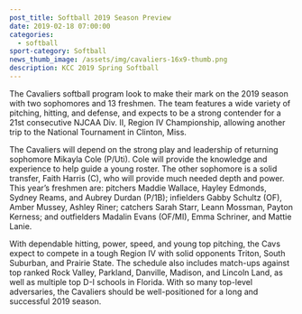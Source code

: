 ```yaml
---
post_title: Softball 2019 Season Preview
date: 2019-02-18 07:00:00
categories:
  - softball
sport-category: Softball
news_thumb_image: /assets/img/cavaliers-16x9-thumb.png
description: KCC 2019 Spring Softball
---
```


The Cavaliers softball program look to make their mark on the 2019 season with two sophomores and 13 freshmen. The team features a wide variety of pitching, hitting, and defense, and expects to be a strong contender for a 21st consecutive NJCAA Div. II, Region IV Championship, allowing another trip to the National Tournament in Clinton, Miss.

The Cavaliers will depend on the strong play and leadership of returning sophomore Mikayla Cole (P/Uti). Cole will provide the knowledge and experience to help guide a young roster. The other sophomore is a solid transfer, Faith Harris (C), who will provide much needed depth and power. This year’s freshmen are: pitchers Maddie Wallace, Hayley Edmonds, Sydney Reams, and Aubrey Durdan (P/1B); infielders Gabby Schultz (OF), Amber Mussey, Ashley Riner; catchers Sarah Starr, Leann Mossman, Payton Kerness; and outfielders Madalin Evans (OF/MI), Emma Schriner, and Mattie Lanie.

With dependable hitting, power, speed, and young top pitching, the Cavs expect to compete in a tough Region IV with solid opponents Triton, South Suburban, and Prairie State. The schedule also includes match-ups against top ranked Rock Valley, Parkland, Danville, Madison, and Lincoln Land, as well as multiple top D-I schools in Florida. With so many top-level adversaries, the Cavaliers should be well-positioned for a long and successful 2019 season.